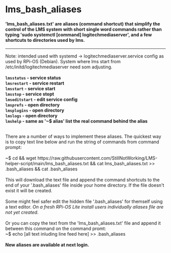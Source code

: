 # lms_bash_aliases

#### 'lms_bash_aliases.txt' are aliases (command shortcut) that simplify the control of the LMS system with short single word commands rather than typing 'sudo systemctl [command] logitechmediaserver', and a few shortcuts to directories used by lms.<br />
---------------------------------------------------------------
Note: intended used with systemd -> logitechmediaserver.service config as used by RPi-OS (Debian). System where lms start from /etc/initd/logitechmediaserver need som adjusting.<br />
<br />
<b>
`lmsstatus` - service status<br />
`lmsrestart` - service restart <br />
`lmsstart` - service start<br />
`lmsstop` - service stopt<br />
`lmseditstart` - edit service config<br />
`lmsprefs` - open directory <br />
`lmsplugins` - open directory <br />
`lmslogs` - open directory<br />
`lmshelp` - same as '~$ alias' list the real command behind the alias<br />

<br />
</b>
There are a number of ways to implement these aliases. The quickest way is to copy text line below and run the string of commands from command prompt:<br />
<br />
~$ cd && wget https://raw.githubusercontent.com/StillNotWorking/LMS-helper-script/main/lms_bash_aliases.txt && cat lms_bash_aliases.txt >> .bash_aliases && cat .bash_aliases<br />
<br />
This will download the text file and append the command shortcuts to the end of your '.bash_aliases' file inside your home directory. If the file doesn't exist it will be created.<br />
<br />
Some might feel safer edit the hidden file '.bash_aliases' for themself using a text editor. <i>On a fresh RPi-OS Lite install users individually aliases file are not yet created</i>.<br />
<br />
Or you can copy the text from the 'lms_bash_aliases.txt' file and append it between this command on the command promt:<br />
~$ echo [all text inluding line feed here] >> .bash_aliases<br />
<br />
<b>New aliases are available at next login.</b><br />